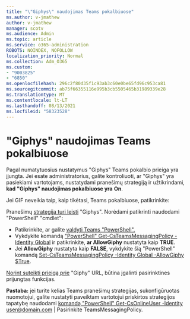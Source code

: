 ```yaml
---
title: "\"Giphys\" naudojimas Teams pokalbiuose"
ms.author: v-jmathew
author: v-jmathew
manager: scotv
ms.audience: Admin
ms.topic: article
ms.service: o365-administration
ROBOTS: NOINDEX, NOFOLLOW
localization_priority: Normal
ms.collection: Adm_O365
ms.custom:
- "9003825"
- "6850"
ms.openlocfilehash: 296c2f80d35f1c93ab3c60e0be65fd96c953ca81
ms.sourcegitcommit: ab75f66355116e995b3cb5505465b31989339e28
ms.translationtype: MT
ms.contentlocale: lt-LT
ms.lasthandoff: 08/13/2021
ms.locfileid: "58323528"
---
```

# <a name="using-giphys-in-teams-conversations"></a>"Giphys" naudojimas Teams pokalbiuose

Pagal numatytuosius nustatymus "Giphys" Teams pokalbio prieiga yra įjungta. Jei esate administratorius, galite kontroliuoti, ar "Giphys" yra pasiekiami vartotojams, nustatydami pranešimų strategiją ir užtikrindami, **kad "Giphys" naudojimas pokalbiuose yra** **On**. [](https://docs.microsoft.com/microsoftteams/messaging-policies-in-teams#messaging-policy-settings)

Jei GIF neveikia taip, kaip tikėtasi, Teams pokalbiuose, patikrinkite:

Pranešimų [strategija turi leisti](https://docs.microsoft.com/microsoftteams/messaging-policies-in-teams) "Giphys". Norėdami patikrinti naudodami "PowerShell" "cmdlet":

- Patikrinkite, ar galite [valdyti Teams "PowerShell".](https://docs.microsoft.com/microsoftteams/teams-powershell-overview?view=o365-worldwide#manage-teams-with-powershell)
- Vykdykite komandą ["PowerShell" Get-CsTeamsMessagingPolicy -Identity Global](https://docs.microsoft.com/powershell/module/skype/get-csteamsmessagingpolicy?view=skype-ps) ir patikrinkite, **ar AllowGiphy** nustatyta kaip **TRUE**.
- Jei **AllowGiphy** nustatyta kaip **FALSE**, vykdykite šią "PowerShell" komandą [Set-CsTeamsMessagingPolicy -Identity Global -AllowGiphy $True](https://docs.microsoft.com/powershell/module/skype/set-csteamsmessagingpolicy?view=skype-ps).

[Norint suteikti prieigą prie](https://docs.microsoft.com/deployoffice/privacy/optional-connected-experiences) "Giphy" URL, būtina įgalinti pasirinktines prijungtas funkcijas.

**Pastaba:** jei turite kelias Teams pranešimų strategijas, sukonfigūruotas nuomotojui, galite nustatyti paveiktam vartotojui priskirtos strategijos tapatybę naudodami [komandą "PowerShell" Get-CsOnlineUser -Identity](https://docs.microsoft.com/powershell/module/skype/get-csonlineuser?view=skype-ps) <user@domain.com> | Pasirinkite TeamsMessagingPolicy.
